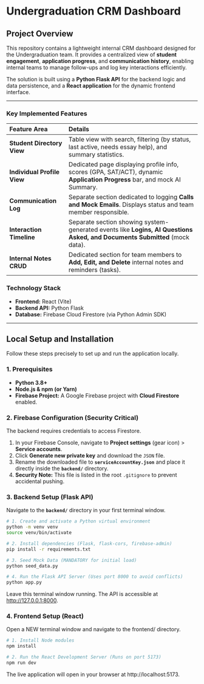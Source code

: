 # Undergraduation CRM Dashboard

## Project Overview

This repository contains a lightweight internal CRM dashboard designed for the Undergraduation team. It provides a centralized view of **student engagement**, **application progress**, and **communication history**, enabling internal teams to manage follow-ups and log key interactions efficiently.

The solution is built using a **Python Flask API** for the backend logic and data persistence, and a **React application** for the dynamic frontend interface.

---

### Key Implemented Features

| Feature Area | Details |
| :--- | :--- |
| **Student Directory View** | Table view with search, filtering (by status, last active, needs essay help), and summary statistics. |
| **Individual Profile View** | Dedicated page displaying profile info, scores (GPA, SAT/ACT), dynamic **Application Progress** bar, and mock AI Summary. |
| **Communication Log** | Separate section dedicated to logging **Calls and Mock Emails**. Displays status and team member responsible. |
| **Interaction Timeline** | Separate section showing system-generated events like **Logins, AI Questions Asked, and Documents Submitted** (mock data). |
| **Internal Notes CRUD** | Dedicated section for team members to **Add, Edit, and Delete** internal notes and reminders (tasks). |

### Technology Stack

* **Frontend:** React (Vite)
* **Backend API:** Python Flask
* **Database:** Firebase Cloud Firestore (via Python Admin SDK)

---

## Local Setup and Installation

Follow these steps precisely to set up and run the application locally.

### 1. Prerequisites

* **Python 3.8+**
* **Node.js & npm (or Yarn)**
* **Firebase Project:** A Google Firebase project with **Cloud Firestore** enabled.

### 2. Firebase Configuration (Security Critical)

The backend requires credentials to access Firestore.

1.  In your Firebase Console, navigate to **Project settings** (gear icon) > **Service accounts**.
2.  Click **Generate new private key** and download the `JSON` file.
3.  Rename the downloaded file to **`serviceAccountKey.json`** and place it directly inside the **`backend/`** directory.
4.  **Security Note:** This file is listed in the root `.gitignore` to prevent accidental pushing.

### 3. Backend Setup (Flask API)

Navigate to the **`backend/`** directory in your first terminal window.

```bash
# 1. Create and activate a Python virtual environment
python -m venv venv
source venv/bin/activate 

# 2. Install dependencies (Flask, flask-cors, firebase-admin)
pip install -r requirements.txt

# 3. Seed Mock Data (MANDATORY for initial load)
python seed_data.py

# 4. Run the Flask API Server (Uses port 8000 to avoid conflicts)
python app.py
```
Leave this terminal window running. The API is accessible at http://127.0.0.1:8000.

### 4. Frontend Setup (React)
Open a NEW terminal window and navigate to the frontend/ directory.


```bash
# 1. Install Node modules
npm install 

# 2. Run the React Development Server (Runs on port 5173)
npm run dev
```

The live application will open in your browser at http://localhost:5173.
